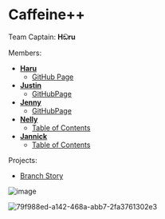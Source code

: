 # Caffeine++

Team Captain: **Hඞru**

Members:

- **[Haru](https://github.com/MiaGMB/Code-1)**     
    - [GitHub Page](https://miagmb.github.io/Code-1/)
- **[Justin](https://github.com/FreiJustin/Code1)**     
    - [GitHubPage](https://freijustin.github.io/Code1/)
- **[Jenny](https://github.com/jwernerr/Code1)**  
    - [GitHubPage](https://jwernerr.github.io/Code1/)
- **[Nelly](https://github.com/NxNelly/Code1)**
    - [Table of Contents](https://nxnelly.github.io/Pages/TableOfContents.html)
- **[Jannick](https://github.com/JNiqua/Code-1)**       
    - [Table of Contents](https://jniqua.github.io/Code-1/)


Projects:

- [Branch Story](BranchingStory/Start.html)

![image](https://github.com/MiaGMB/Caffeine-/assets/173050213/b741bd8b-5520-4c38-8eeb-73bb4d7187e8)

  
![79f988ed-a142-468a-abb7-2fa3761302e3](https://github.com/MiaGMB/Caffeine-/assets/173050947/a4921e8e-48f9-468e-8f64-d0e76f1bcd61)



